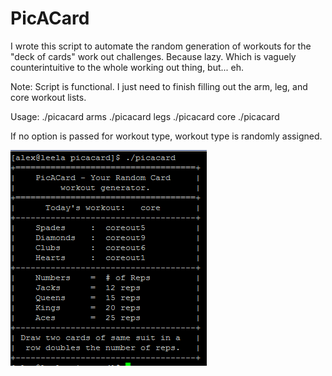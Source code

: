 # PicACard
I wrote this script to automate the random generation of workouts for the "deck of cards" work out challenges.  Because lazy. Which is vaguely counterintuitive to the whole working out thing, but... eh.

Note: Script is functional. I just need to finish filling out the arm, leg, and core workout lists. 

Usage: ./picacard arms
       ./picacard legs
       ./picacard core
       ./picacard

If no option is passed for workout type, workout type is randomly assigned.

![Alt text](inc/picacard.png)

